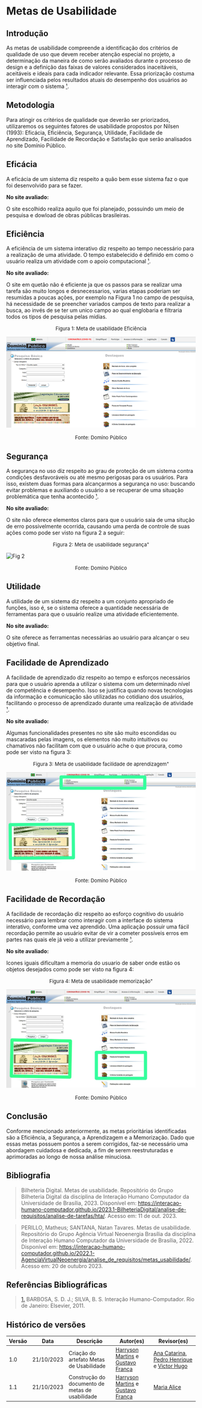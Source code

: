 # Metas de Usabilidade



## Introdução

As metas de usabilidade compreende a identificação dos critérios de qualidade de uso que devem receber atenção especial no projeto, a determinação da maneira de como serão avaliados durante o processo de design e a definição das faixas de valores considerados inaceitáveis, aceitáveis e ideais para cada indicador relevante. Essa priorização costuma ser influenciada pelos resultados atuais do desempenho dos usuários ao interagir com o sistema <a id="anchor_1" href="#FRM1">¹</a>.



## Metodologia

Para atingir os critérios de qualidade que deverão ser priorizados, utilizaremos os seguintes fatores de usabilidade propostos por Nilsen (1993): Eficácia, Eficiência, Segurança, Utilidade, Facilidade de Aprendizado, Facilidade de Recordação e Satisfação que serão analisados no site Domínio Público.



## Eficácia

A eficácia de um sistema diz respeito a quão bem esse sistema faz o que foi desenvolvido para se fazer.

**No site avaliado:**

O site escolhido realiza aquilo que foi planejado, possuindo um meio de pesquisa e dowload de obras públicas brasileiras.



## Eficiência

A eficiência de um sistema interativo diz respeito ao tempo necessário para a realização de uma atividade. O tempo estabelecido é definido em como o usuário realiza um atividade com o apoio computacional <a id="anchor_1" href="#FRM1">¹</a>.

**No site avaliado:**

O site em quetão não é eficiente ja que os passos para se realizar uma tarefa são muito longos e desnecessarios, varias etapas poderiam ser resumidas a poucas ações, por exemplo na Figura 1 no campo de pesquisa, há necessidade de se preencher variados campos de texto para realizar a busca, ao invés de se ter um unico campo ao qual englobaria e filtraria todos os tipos de pesquisa pelas midias.

<font size="2"><p style="text-align: center">Figura 1: Meta de usabilidade Eficiência </p></font>

![Fig 1](/docs/assets/analise_de_requisitos/usabilidade/Eficiencia.png)

<font size="2"><p style="text-align: center">Fonte: Domíno Público</p></font>



## Segurança 

A segurança no uso diz respeito ao grau de proteção de um sistema contra condições desfavoráveis ou até mesmo perigosas para os usuários. Para isso, existem duas formas para alcançarmos a segurança no uso: buscando evitar problemas e auxiliando o usuário a se recuperar de uma situação problemática que tenha acontecido <a id="anchor_1" href="#FRM1">¹</a>.

**No site avaliado:**

O site não oferece elementos claros para que o usuário saia de uma situção de erro possivelmente ocorrida, causando uma perda de controle de suas ações como pode ser visto na figura 2 a seguir:

<font size="2"><p style="text-align: center">Figura 2: Meta de usabilidade segurança" </p></font>

![Fig 2](/docs/assets/analise_de_requisitos/usabilidade/Segurança.png)

<font size="2"><p style="text-align: center">Fonte: Domíno Público</p></font>



## Utilidade

A utilidade de um sistema diz respeito a um conjunto apropriado de funções, isso é, se o sistema oferece a quantidade necessária de ferramentas para que o usuário realize uma atividade eficientemente.

**No site avaliado:**

O site oferece as ferramentas necessárias ao usuário para alcançar o seu objetivo final.



## Facilidade de Aprendizado

A facilidade de aprendizado diz respeito ao tempo e esforços necessários para que o usuário aprenda a utilizar o sistema com um determinado nível de competência e desempenho. Isso se justifica quando novas tecnologias da informação e comunicação são utilizadas no cotidiano dos usuários, facilitando o processo de aprendizado durante uma realização de atividade  <a id="anchor_1" href="#FRM1">¹</a>. 

**No site avaliado:**

Algumas funcionalidades presentes no site são muito escondidas ou mascaradas pelas imagens, os elementos não muito intuitivos ou chamativos não facilitam com que o usuário ache o que procura, como pode ser visto na figura 3:

<font size="2"><p style="text-align: center">Figura 3: Meta de usabilidade facilidade de aprendizagem" </p></font>

![Fig 3](/docs/assets/analise_de_requisitos/usabilidade/Aprendizagemm.jpeg)

<font size="2"><p style="text-align: center">Fonte: Domíno Público</p></font>



## Facilidade de Recordação

A facilidade de recordação diz respeito ao esforço cognitivo do usuário necessário para lembrar como interagir com a interface do sistema interativo, conforme uma vez aprendido. Uma aplicação possuir uma fácil recordação permite ao usuário evitar de vir a cometer possíveis erros em partes nas quais ele já veio a utilizar previamente <a id="anchor_1" href="#FRM1">¹</a>. 

**No site avaliado:**

Icones iguais dificultam a memoria do usuario de saber onde estão os objetos desejados como pode ser visto na figura 4:

<font size="2"><p style="text-align: center">Figura 4: Meta de usabilidade memorização" </p></font>

![Fig 3](/docs/assets/analise_de_requisitos/usabilidade/Memorização.jpeg)

<font size="2"><p style="text-align: center">Fonte: Domíno Público</p></font>



## Conclusão

Conforme mencionado anteriormente, as metas prioritárias identificadas são a Eficiência, a Segurança, a Aprendizagem e a Memorização. Dado que essas metas possuem pontos a serem corrigidos, faz-se necessário uma abordagem cuidadosa e dedicada, a fim de serem reestruturadas e aprimoradas ao longo de nossa análise minuciosa.



## Bibliografia

> Bilheteria Digital. Metas de usabilidade. Repositório do Grupo Bilheteria Digital da disciplina de Interação Humano Computador da Universidade de Brasília, 2023. Disponível em: https://interacao-humano-computador.github.io/2023.1-BilheteriaDigital/analise-de-requisitos/analise-de-tarefas/hta/. Acesso em: 11 de out. 2023.

> PERILLO, Matheus; SANTANA, Natan Tavares. Metas de usabilidade. Repositório do Grupo Agência Virtual Neoenergia Brasília da disciplina de Interação Humano Computador da Universidade de Brasília, 2022. Disponível em: <https://interacao-humano-computador.github.io/2022.1-AgenciaVirtualNeoenergia/analise_de_requisitos/metas_usabilidade/>. Acesso em: 20 de outubro 2023.



## Referências Bibliográficas

> <a id="FRM3" href="#anchor_1">1.</a> BARBOSA, S. D. J.; SILVA, B. S. Interação Humano-Computador. Rio de Janeiro: Elsevier, 2011.



## Histórico de versões

| Versão | Data       | Descrição                                       | Autor(es)                                                                                              | Revisor(es)                                                                                                                                     |
| ------ | ---------- | ----------------------------------------------- | ------------------------------------------------------------------------------------------------------ | ----------------------------------------------------------------------------------------------------------------------------------------------- |
| 1.0    | 21/10/2023 | Criação do artefato Metas de Usabilidade        | [Harryson Martins](https://github.com/harry-cmartin) e [Gustavo França](https://github.com/gustavofbs) | [Ana Catarina](https://github.com/an4catarina), [Pedro Henrique](https://github.com/pedro-hsf) e [Victor Hugo](https://github.com/ViictorHugoo) |
| 1.1    | 21/10/2023 | Construção do documento de metas de usabilidade | [Harryson Martins](https://github.com/harry-cmartin) e [Gustavo França](https://github.com/gustavofbs) | [Maria Alice](https://github.com/Maliz30)                                                                                                       |
